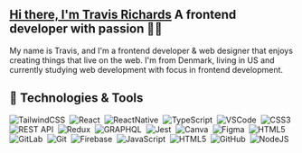  
## <a href="/" rel="nofollow">Hi there, I'm Travis Richards</a> A frontend developer with passion 👨‍💻


My name is Travis, and I'm a frontend developer & web designer that enjoys creating things that live on the web. I'm from Denmark, living in US and currently studying web development with focus in frontend development. 


## 🔧 Technologies & Tools

![TailwindCSS](https://img.shields.io/badge/-TAILWIND_CSS-4db3b4?logo=Tailwind%20CSS&logoColor=white
)&nbsp;
![React](https://img.shields.io/badge/-REACT-4aacf7?logo=React&logoColor=white
)&nbsp;
![ReactNative](https://img.shields.io/badge/-REACT_NATIVE-0d96ff?logo=React&logoColor=white
)&nbsp;
![TypeScript](https://img.shields.io/badge/TYPESCRIPT-%23007ACC.svg?&style=flat&logo=typescript&logoColor=white)&nbsp;
![VSCode](https://img.shields.io/badge/VSCODE-007ACC.svg?&style=flat&logo=visual-studio-code)&nbsp;
![CSS3](https://img.shields.io/badge/CSS3-%231572B6.svg?&style=flat&logo=css3&logoColor=white)&nbsp;
![REST API](https://img.shields.io/badge/REST-02569B.svg?&style=flat&logo=rest&logoColor=white)&nbsp;
![Redux](https://img.shields.io/badge/-REDUX-purple?logo=Redux
)&nbsp;
![GRAPHQL](https://img.shields.io/badge/GRAPHQL-E10098.svg?&style=flat&logo=graphql&logoColor=white)&nbsp;
![Jest](https://img.shields.io/badge/-JEST-853957?logo=jest
)&nbsp;
![Canva](https://img.shields.io/badge/-CANVA-7c2bec?logo=CANVA&logoColor=white
)&nbsp;
![Figma](https://img.shields.io/badge/-FIGMA-a259ff?logo=figma&logoColor=white
)&nbsp;
![HTML5](https://img.shields.io/badge/HTML5-fc490b.svg?&style=flat&logo=html5&logoColor=white)&nbsp;
![GitLab](https://img.shields.io/badge/GITLAB-fc6b0e.svg?&style=flat&logo=gitlab&logoColor=white)&nbsp;
![Git](https://img.shields.io/badge/GIT-ff7262.svg?&style=flat&logo=git&logoColor=white)&nbsp;
![Firebase](https://img.shields.io/badge/FIREBASE-FFCA28.svg?&style=flat&logo=firebase&logoColor=white)&nbsp;
![JavaScript](https://img.shields.io/badge/JAVASCRIPT-ffe305.svg?&style=flat&logo=javascript&logoColor=white)&nbsp;
![HTML5](https://img.shields.io/badge/-NEXT.JS-black?logo=Next.js
)&nbsp;
![GitHub](https://img.shields.io/badge/GITHUB-%23121011.svg?&style=flat&logo=github&logoColor=white)&nbsp;
![NodeJS](https://img.shields.io/badge/NODE.JS-339933.svg?&style=flat&logo=node.js&logoColor=white)&nbsp;

<!--![Locomotive-Scroll](https://img.shields.io/static/v1?style=for-the-badge&message=Locomotive-Scroll&color=222222&logo=Locomotive-Scroll&logoColor=0081CB&label=)-->

<br/>
